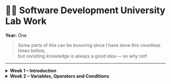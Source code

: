 # 🧑‍💻 Software Development University Lab Work

**Year:** One  

> Some parts of this can be boooring since I have done this countless times before,  
> but revisiting knowledge is always a good idea — so why not!

---

<details>
  <summary><b>Week 1 – Introduction</b></summary>
</details>

<details>
  <summary><b>Week 2 – Variables, Operators and Conditions</b></summary>
</details>
